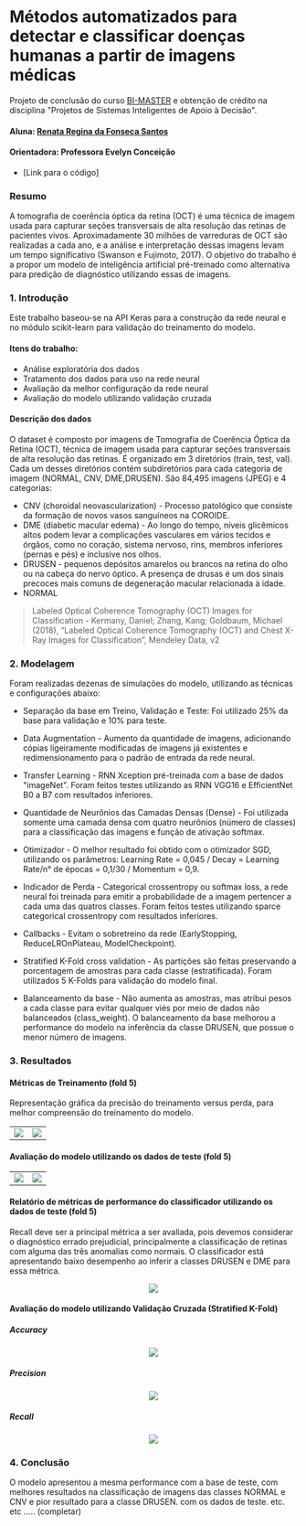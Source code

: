 # Métodos automatizados para detectar e classificar doenças humanas a partir de imagens médicas

Projeto de conclusão do curso [BI-MASTER](https://ica.puc-rio.ai/bi-master/) e obtenção de crédito na disciplina "Projetos de Sistemas Inteligentes de Apoio à Decisão".

#### Aluna: [Renata Regina da Fonseca Santos](https://github.com/rrfsantos)

#### Orientadora: Professora Evelyn Conceição

* [Link para o código]

### Resumo

A tomografia de coerência óptica da retina (OCT) é uma técnica de imagem usada para capturar seções transversais de alta resolução das retinas de pacientes vivos. Aproximadamente 30 milhões de varreduras de OCT são realizadas a cada ano, e a análise e interpretação dessas imagens levam um tempo significativo (Swanson e Fujimoto, 2017). 
O objetivo do trabalho é a propor um modelo de inteligência artificial pré-treinado como alternativa para predição de diagnóstico utilizando essas de imagens.

### 1. Introdução

Este trabalho baseou-se na API Keras para a construção da rede neural e no módulo scikit-learn para validação do treinamento do modelo.

#### Itens do trabalho:

* Análise exploratória dos dados
* Tratamento dos dados para uso na rede neural
* Avaliação da melhor configuração da rede neural
* Avaliação do modelo utilizando validação cruzada


#### Descrição dos dados

O dataset é composto por imagens de Tomografia de Coerência Óptica da Retina (OCT), técnica de imagem usada para capturar seções transversais de alta resolução das retinas. É organizado em 3 diretórios (train, test, val). Cada um desses diretórios contém subdiretórios para cada categoria de imagem (NORMAL, CNV, DME,DRUSEN). São 84,495 imagens (JPEG) e 4 categorias:

* CNV (choroidal neovascularization) - Processo patológico que consiste da formação de novos vasos sanguíneos na COROIDE.
* DME (diabetic macular edema) - Ao longo do tempo, níveis glicêmicos altos podem levar a complicações vasculares em vários tecidos e órgãos, como no coração, sistema nervoso, rins, membros inferiores (pernas e pés) e inclusive nos olhos.
* DRUSEN - pequenos depósitos amarelos ou brancos na retina do olho ou na cabeça do nervo óptico. A presença de drusas é um dos sinais precoces mais comuns de degeneração macular relacionada à idade.
* NORMAL

> Labeled Optical Coherence Tomography (OCT) Images for Classification - Kermany, Daniel; Zhang, Kang; Goldbaum, Michael (2018), “Labeled Optical Coherence Tomography (OCT) and Chest X-Ray Images for Classification”, Mendeley Data, v2

### 2. Modelagem

Foram realizadas dezenas de simulações do modelo, utilizando as técnicas e configurações abaixo:

* Separação da base em Treino, Validação e Teste: Foi utilizado 25% da base para validação e 10% para teste.

* Data Augmentation - Aumento da quantidade de imagens, adicionando cópias ligeiramente modificadas de imagens já existentes e redimensionamento para o padrão de entrada da rede neural.

* Transfer Learning - RNN Xception pré-treinada com a base de dados "imageNet". Foram feitos testes utilizando as RNN VGG16 e EfficientNet B0 a B7 com resultados inferiores.

* Quantidade de Neurônios das Camadas Densas (Dense) - Foi utilizada somente uma camada densa com quatro neurônios (número de classes) para a classificação das imagens e função de ativação softmax.

* Otimizador - O melhor resultado foi obtido com o otimizador SGD, utilizando os parâmetros: Learning Rate = 0,045 / Decay = Learning Rate/n° de épocas = 0,1/30 / Momentum = 0,9.

* Indicador de Perda - Categorical crossentropy ou softmax loss, a rede neural foi treinada para emitir a probabilidade de a imagem pertencer a cada uma das quatros classes. Foram feitos testes utilizando sparce categorical crossentropy com resultados inferiores.

* Callbacks - Evitam o sobretreino da rede (EarlyStopping, ReduceLROnPlateau, ModelCheckpoint).

* Stratified K-Fold cross validation - As partições são feitas preservando a porcentagem de amostras para cada classe (estratificada). Foram utilizados 5 K-Folds para validação do modelo final.

* Balanceamento da base - Não aumenta as amostras, mas atribui pesos a cada classe para evitar qualquer viés por meio de dados não balanceados (class_weight). O balanceamento da base melhorou a performance do modelo na inferência da classe DRUSEN, que possue o menor número de imagens.

### 3. Resultados

#### Métricas de Treinamento (fold 5)

Representação gráfica da precisão do treinamento versus perda, para melhor compreensão do treinamento do modelo.
<table class="center">
   <tr>
      <td valign="top"><img src="https://github.com/rrfsantos/Projeto-Redes-Neurais-OCT-Images/blob/main/images/Training_and_validation_accuracy.JPG"/></td>
      <td valign="top"><img src="https://github.com/rrfsantos/Projeto-Redes-Neurais-OCT-Images/blob/main/images/Training_and_validation_loss.JPG"/></td>
    </tr>
</table>

#### Avaliação do modelo utilizando os dados de teste (fold 5)

<table class="center">
   <tr>
      <td valign="top"><img src="https://github.com/rrfsantos/Projeto-Redes-Neurais-OCT-Images/blob/main/images/Matriz%20de%20confusao.JPG"/></td>
      <td valign="top"><img src="https://github.com/rrfsantos/Projeto-Redes-Neurais-OCT-Images/blob/main/images/Matriz%20de%20confusao%20normalizada.JPG"/></td>
    </tr>
</table>

#### Relatório de métricas de performance do classificador utilizando os dados de teste (fold 5)

Recall deve ser a principal métrica a ser avaliada, pois devemos considerar o diagnóstico errado prejudicial, principalmente a classificação de retinas com alguma das três anomalias como normais. O classificador está apresentando baixo desempenho ao inferir a classes DRUSEN e DME para essa métrica.

<p align="center">
  <img src="https://github.com/rrfsantos/Projeto-Redes-Neurais-OCT-Images/blob/main/images/classification_report.JPG">
</p>

#### Avaliação do modelo utilizando Validação Cruzada (Stratified K-Fold)

##### Accuracy
<p align="center">
  <img src="https://github.com/rrfsantos/Projeto-Redes-Neurais-OCT-Images/blob/main/images/accuracy.JPG">
</p>

##### Precision
<p align="center">
  <img src="https://github.com/rrfsantos/Projeto-Redes-Neurais-OCT-Images/blob/main/images/precision.JPG">
</p>

##### Recall
<p align="center">
  <img src="https://github.com/rrfsantos/Projeto-Redes-Neurais-OCT-Images/blob/main/images/recall.JPG">
</p>

### 4. Conclusão
O modelo apresentou a mesma performance com a base de teste, com melhores resultados na classificação de imagens das classes NORMAL e CNV e pior resultado para a classe DRUSEN. com os dados de teste. etc. etc ..... (completar)

